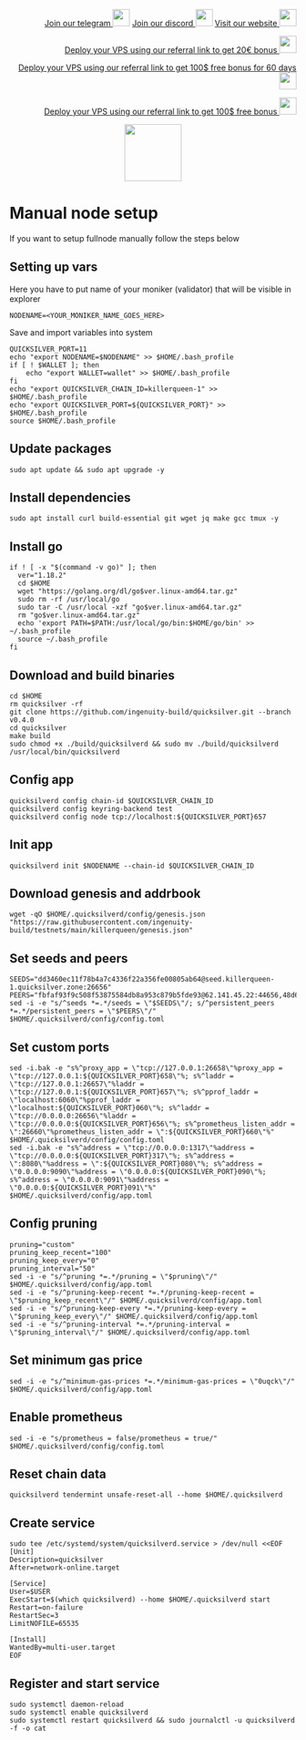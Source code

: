 <p style="font-size:14px" align="right">
<a href="https://t.me/kjnotes" target="_blank">Join our telegram <img src="https://user-images.githubusercontent.com/50621007/183283867-56b4d69f-bc6e-4939-b00a-72aa019d1aea.png" width="30"/></a>
<a href="https://discord.gg/JqQNcwff2e" target="_blank">Join our discord <img src="https://user-images.githubusercontent.com/50621007/176236430-53b0f4de-41ff-41f7-92a1-4233890a90c8.png" width="30"/></a>
<a href="https://kjnodes.com/" target="_blank">Visit our website <img src="https://user-images.githubusercontent.com/50621007/168689709-7e537ca6-b6b8-4adc-9bd0-186ea4ea4aed.png" width="30"/></a>
</p>

<p style="font-size:14px" align="right">
<a href="https://hetzner.cloud/?ref=y8pQKS2nNy7i" target="_blank">Deploy your VPS using our referral link to get 20€ bonus <img src="https://user-images.githubusercontent.com/50621007/174612278-11716b2a-d662-487e-8085-3686278dd869.png" width="30"/></a>
</p>
<p style="font-size:14px" align="right">
<a href="https://m.do.co/c/17b61545ca3a" target="_blank">Deploy your VPS using our referral link to get 100$ free bonus for 60 days <img src="https://user-images.githubusercontent.com/50621007/183284313-adf81164-6db4-4284-9ea0-bcb841936350.png" width="30"/></a>
</p>
<p style="font-size:14px" align="right">
<a href="https://www.vultr.com/?ref=7418642" target="_blank">Deploy your VPS using our referral link to get 100$ free bonus <img src="https://user-images.githubusercontent.com/50621007/183284971-86057dc2-2009-4d40-a1d4-f0901637033a.png" width="30"/></a>
</p>

<p align="center">
  <img height="100" height="auto" src="https://user-images.githubusercontent.com/50621007/166148846-93575afe-e3ce-4ca5-a3f7-a21e8a8609cb.png">
</p>

# Manual node setup
If you want to setup fullnode manually follow the steps below

## Setting up vars
Here you have to put name of your moniker (validator) that will be visible in explorer
```
NODENAME=<YOUR_MONIKER_NAME_GOES_HERE>
```

Save and import variables into system
```
QUICKSILVER_PORT=11
echo "export NODENAME=$NODENAME" >> $HOME/.bash_profile
if [ ! $WALLET ]; then
	echo "export WALLET=wallet" >> $HOME/.bash_profile
fi
echo "export QUICKSILVER_CHAIN_ID=killerqueen-1" >> $HOME/.bash_profile
echo "export QUICKSILVER_PORT=${QUICKSILVER_PORT}" >> $HOME/.bash_profile
source $HOME/.bash_profile
```

## Update packages
```
sudo apt update && sudo apt upgrade -y
```

## Install dependencies
```
sudo apt install curl build-essential git wget jq make gcc tmux -y
```

## Install go
```
if ! [ -x "$(command -v go)" ]; then
  ver="1.18.2"
  cd $HOME
  wget "https://golang.org/dl/go$ver.linux-amd64.tar.gz"
  sudo rm -rf /usr/local/go
  sudo tar -C /usr/local -xzf "go$ver.linux-amd64.tar.gz"
  rm "go$ver.linux-amd64.tar.gz"
  echo 'export PATH=$PATH:/usr/local/go/bin:$HOME/go/bin' >> ~/.bash_profile
  source ~/.bash_profile
fi
```

## Download and build binaries
```
cd $HOME
rm quicksilver -rf
git clone https://github.com/ingenuity-build/quicksilver.git --branch v0.4.0
cd quicksilver
make build
sudo chmod +x ./build/quicksilverd && sudo mv ./build/quicksilverd /usr/local/bin/quicksilverd
```

## Config app
```
quicksilverd config chain-id $QUICKSILVER_CHAIN_ID
quicksilverd config keyring-backend test
quicksilverd config node tcp://localhost:${QUICKSILVER_PORT}657
```

## Init app
```
quicksilverd init $NODENAME --chain-id $QUICKSILVER_CHAIN_ID
```

## Download genesis and addrbook
```
wget -qO $HOME/.quicksilverd/config/genesis.json "https://raw.githubusercontent.com/ingenuity-build/testnets/main/killerqueen/genesis.json"
```

## Set seeds and peers
```
SEEDS="dd3460ec11f78b4a7c4336f22a356fe00805ab64@seed.killerqueen-1.quicksilver.zone:26656"
PEERS="fbfaf93f9c508f53875584db8a953c879b5fde93@62.141.45.22:44656,48d6e6f74b22599fb80b63e3df15107057678701@142.132.213.50:26656,c73e0f1af31eec4652992b410ca7862622b9ec08@65.108.135.213:26756,90ac25d4eb949d0c96d035b440bf43d38983910c@167.235.60.58:26656,3c8dbb7ac3bea1baab2dbef6f30fec8e9ccbf20f@150.158.152.166:26656,08e9c9d61b66a29f3bb777cf32da0cf0478ff9e8@81.68.181.186:26656,d8cd956350252da5f43e3d2cb9c404f2beeb2430@43.156.26.121:26656,4d397f3548dc90f0d5377d144dfb41667004a0f1@176.116.87.5:26656,3d600e16fc5070ad591877889a8198c203a799cb@124.223.87.231:26656,5f5eb201298af5a6f6e9bd5eed1c01ba329f83f2@178.236.129.143:26656,23be55e923172df0ccd3b437962c70cddb6ab814@142.93.150.22:26656,1e201ae20e650c7a6de6c4961c7ec9bbc49b99c7@164.68.119.26:26656,d52a4dc04658f3b0f20874a571788ceb9b7bada4@124.223.66.120:26656,1fdc86d5e36c4ead4cfc79da9b57569b7d72cabc@193.122.107.99:26656,46d2eb9953403de555369ab5d144c713a6e5b960@144.76.67.53:2390,0e7dcc9313cefbdbc4b7b00931a04c4e78f4da5f@88.208.57.200:46656,77481c2bfffb141da24e1f3ef931a330b3b9bba4@164.92.90.14:11656,8cf285b8aaf60744d561640651a0557ea56c8a00@124.223.26.171:26656,469e4cac6d3454c911594412e5731097ab38be1a@95.111.229.221:26656,308dbd671f5c5c9520af2944fd960a0ccfdb33be@134.249.85.64:26656,288948102bb3025c52209ab6ac708d95e9aecef1@124.223.107.85:26656,53e64bfb9572f890c06c4c95062a93cad6c5e8b5@188.9.122.183:26656,b730363c80a74560b35f60abc663539e58d25552@46.38.243.16:11656,2f54f2f9feaa1c89a767ed17506a3e5ed9275bcc@146.0.40.114:11656,987456d197614b2eb927f5e9fd3c200e6e926eac@175.24.183.235:26656,31ff74d28c9f6a81c0786ef6e6dda98004c3bcbd@1.15.185.171:26656,fa9790558b91a835c9eceffc231b3f63c7c15298@140.238.96.20:26656,015baa30ea5c71efa37ba7bf9fb2f7c61fcb32a2@146.56.128.144:26656,6d199195e710f8fbee5d729735941ae65ddd9adf@94.130.180.23:11656,87b9d7ef60e4c90cc9dc7dc7341167445a774e74@124.223.107.100:26656,245502cb4c2ccd62f4d56293d9ca341a57b22908@129.226.156.253:26656,888d27502f5e687849013ea1cb420e8421528cbf@65.109.0.101:11656"
sed -i -e "s/^seeds *=.*/seeds = \"$SEEDS\"/; s/^persistent_peers *=.*/persistent_peers = \"$PEERS\"/" $HOME/.quicksilverd/config/config.toml
```

## Set custom ports
```
sed -i.bak -e "s%^proxy_app = \"tcp://127.0.0.1:26658\"%proxy_app = \"tcp://127.0.0.1:${QUICKSILVER_PORT}658\"%; s%^laddr = \"tcp://127.0.0.1:26657\"%laddr = \"tcp://127.0.0.1:${QUICKSILVER_PORT}657\"%; s%^pprof_laddr = \"localhost:6060\"%pprof_laddr = \"localhost:${QUICKSILVER_PORT}060\"%; s%^laddr = \"tcp://0.0.0.0:26656\"%laddr = \"tcp://0.0.0.0:${QUICKSILVER_PORT}656\"%; s%^prometheus_listen_addr = \":26660\"%prometheus_listen_addr = \":${QUICKSILVER_PORT}660\"%" $HOME/.quicksilverd/config/config.toml
sed -i.bak -e "s%^address = \"tcp://0.0.0.0:1317\"%address = \"tcp://0.0.0.0:${QUICKSILVER_PORT}317\"%; s%^address = \":8080\"%address = \":${QUICKSILVER_PORT}080\"%; s%^address = \"0.0.0.0:9090\"%address = \"0.0.0.0:${QUICKSILVER_PORT}090\"%; s%^address = \"0.0.0.0:9091\"%address = \"0.0.0.0:${QUICKSILVER_PORT}091\"%" $HOME/.quicksilverd/config/app.toml
```

## Config pruning
```
pruning="custom"
pruning_keep_recent="100"
pruning_keep_every="0"
pruning_interval="50"
sed -i -e "s/^pruning *=.*/pruning = \"$pruning\"/" $HOME/.quicksilverd/config/app.toml
sed -i -e "s/^pruning-keep-recent *=.*/pruning-keep-recent = \"$pruning_keep_recent\"/" $HOME/.quicksilverd/config/app.toml
sed -i -e "s/^pruning-keep-every *=.*/pruning-keep-every = \"$pruning_keep_every\"/" $HOME/.quicksilverd/config/app.toml
sed -i -e "s/^pruning-interval *=.*/pruning-interval = \"$pruning_interval\"/" $HOME/.quicksilverd/config/app.toml
```

## Set minimum gas price
```
sed -i -e "s/^minimum-gas-prices *=.*/minimum-gas-prices = \"0uqck\"/" $HOME/.quicksilverd/config/app.toml
```

## Enable prometheus
```
sed -i -e "s/prometheus = false/prometheus = true/" $HOME/.quicksilverd/config/config.toml
```

## Reset chain data
```
quicksilverd tendermint unsafe-reset-all --home $HOME/.quicksilverd
```

## Create service
```
sudo tee /etc/systemd/system/quicksilverd.service > /dev/null <<EOF
[Unit]
Description=quicksilver
After=network-online.target

[Service]
User=$USER
ExecStart=$(which quicksilverd) --home $HOME/.quicksilverd start
Restart=on-failure
RestartSec=3
LimitNOFILE=65535

[Install]
WantedBy=multi-user.target
EOF
```

## Register and start service
```
sudo systemctl daemon-reload
sudo systemctl enable quicksilverd
sudo systemctl restart quicksilverd && sudo journalctl -u quicksilverd -f -o cat
```
